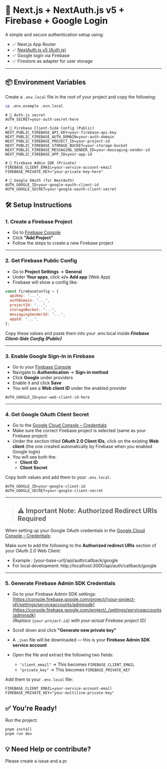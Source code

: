 # 🔐 Next.js + NextAuth.js v5 + Firebase + Google Login

A simple and secure authentication setup using:

- ✅ Next.js App Router
- ✅ [NextAuth.js v5 (Auth.js)](https://authjs.dev/)
- ✅ Google login via Firebase
- ✅ Firestore as adapter for user storage

---

## 📦 Environment Variables

Create a `.env.local` file in the root of your project and copy the following:

```bash
cp .env.example .evn.local
```

```env
# 🔐 Auth.js secret
AUTH_SECRET=your-auth-secret-here

# 🔑 Firebase Client-Side Config (Public)
NEXT_PUBLIC_FIREBASE_API_KEY=your-firebase-api-key
NEXT_PUBLIC_FIREBASE_AUTH_DOMAIN=your-auth-domain
NEXT_PUBLIC_FIREBASE_PROJECT_ID=your-project-id
NEXT_PUBLIC_FIREBASE_STORAGE_BUCKET=your-storage-bucket
NEXT_PUBLIC_FIREBASE_MESSAGING_SENDER_ID=your-messaging-sender-id
NEXT_PUBLIC_FIREBASE_APP_ID=your-app-id

# 🔐 Firebase Admin SDK (Private)
FIREBASE_CLIENT_EMAIL=your-service-account-email
FIREBASE_PRIVATE_KEY="your-private-key-here"

# 🔐 Google OAuth (for NextAuth)
AUTH_GOOGLE_ID=your-google-oauth-client-id
AUTH_GOOGLE_SECRET=your-google-oauth-client-secret
```

## 🛠 Setup Instructions

### 1. Create a Firebase Project

- Go to [Firebase Console](https://console.firebase.google.com/)
- Click **"Add Project"**
- Follow the steps to create a new Firebase project

---

### 2. Get Firebase Public Config

- Go to **Project Settings** → **General**
- Under **Your apps**, click **</> Add app** (Web App)
- Firebase will show a config like:

```js
const firebaseConfig = {
  apiKey: "...",
  authDomain: "...",
  projectId: "...",
  storageBucket: "...",
  messagingSenderId: "...",
  appId: "...",
};
```

Copy these values and paste them into your .env.local inside **_Firebase Client-Side Config (Public)_**

---

### 3. Enable Google Sign-In in Firebase

- Go to your [Firebase Console](https://console.firebase.google.com/)
- Navigate to **Authentication** → **Sign-in method**
- Click **Google** under providers
- Enable it and click **Save**
- You will see a **Web client ID** under the enabled provider

```env
AUTH_GOOGLE_ID=your-web-client-id-here
```

---

### 4. Get Google OAuth Client Secret

- Go to the [Google Cloud Console – Credentials](https://console.cloud.google.com/apis/credentials)
- Make sure the correct Firebase project is selected (same as your Firebase project)
- Under the section titled **OAuth 2.0 Client IDs**, click on the existing **Web client** (the one created automatically by Firebase when you enabled Google login)
- You will see both the:
  - **Client ID**
  - **Client Secret**

Copy both values and add them to your `.env.local`:

```env
AUTH_GOOGLE_ID=your-google-client-id
AUTH_GOOGLE_SECRET=your-google-client-secret
```

---

> ## ⚠️ **Important Note: Authorized Redirect URIs Required**

When setting up your Google OAuth credentials in the [Google Cloud Console – Credentials](https://console.cloud.google.com/apis/credentials):

Make sure to add the following to the **Authorized redirect URIs** section of your OAuth 2.0 Web Client:

- Example : [your-base-url]/api/auth/callback/google
- For local development: http://localhost:3000/api/auth/callback/google

---

### 5. Generate Firebase Admin SDK Credentials

- Go to your Firebase Admin SDK settings:  
  [https://console.firebase.google.com/project/{your-project-id}/settings/serviceaccounts/adminsdk](https://console.firebase.google.com/project/_/settings/serviceaccounts/adminsdk)  
  _(Replace `{your-project-id}` with your actual Firebase project ID)_

- Scroll down and click **"Generate new private key"**

- A `.json` file will be downloaded — this is your **Firebase Admin SDK service account**

- Open the file and extract the following two fields:
  - `"client_email"` → This becomes `FIREBASE_CLIENT_EMAIL`
  - `"private_key"` → This becomes `FIREBASE_PRIVATE_KEY`

Add them to your `.env.local` file:

```env
FIREBASE_CLIENT_EMAIL=your-service-account-email
FIREBASE_PRIVATE_KEY="your-multiline-private-key"
```

## ✅ You're Ready!

Run the project:

```
pnpm install
pnpm run dev
```

## 💡 Need Help or contribute?

Please create a issue and a pr.
